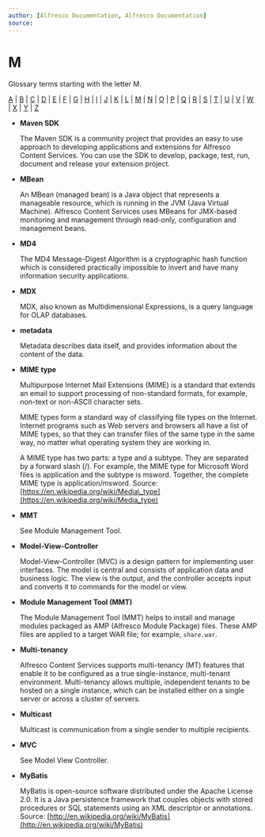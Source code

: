 ```yaml
---
author: [Alfresco Documentation, Alfresco Documentation]
source: 
---
```


# M

Glossary terms starting with the letter M.

[A](glossary_a.md) \| [B](glossary_b.md) \| [C](glossary_c.md) \| [D](glossary_d.md) \| [E](glossary_e.md) \| [F](glossary_f.md) \| [G](glossary_g.md) \| [H](glossary_h.md) \| [I](glossary_i.md) \| [J](glossary_j.md) \| [K](glossary_k.md) \| [L](glossary_l.md) \| [M](glossary_m.md) \| [N](glossary_n.md) \| [O](glossary_o.md) \| [P](glossary_p.md) \| [Q](glossary_q.md) \| [R](glossary_r.md) \| [S](glossary_s.md) \| [T](glossary_t.md) \| [U](glossary_u.md) \| [V](glossary_v.md) \| [W](glossary_w.md) \| [X](glossary_x.md) \| [Y](glossary_y.md) \| [Z](glossary_z.md)

-   **Maven SDK**

    The Maven SDK is a community project that provides an easy to use approach to developing applications and extensions for Alfresco Content Services. You can use the SDK to develop, package, test, run, document and release your extension project.

-   **MBean**

    An MBean \(managed bean\) is a Java object that represents a manageable resource, which is running in the JVM \(Java Virtual Machine\). Alfresco Content Services uses MBeans for JMX-based monitoring and management through read-only, configuration and management beans.

-   **MD4**

    The MD4 Message-Digest Algorithm is a cryptographic hash function which is considered practically impossible to invert and have many information security applications.

-   **MDX**

    MDX, also known as Multidimensional Expressions, is a query language for OLAP databases.

-   **metadata**

    Metadata describes data itself, and provides information about the content of the data.

-   **MIME type**

    Multipurpose Internet Mail Extensions \(MIME\) is a standard that extends an email to support processing of non-standard formats, for example, non-text or non-ASCII character sets.

    MIME types form a standard way of classifying file types on the Internet. Internet programs such as Web servers and browsers all have a list of MIME types, so that they can transfer files of the same type in the same way, no matter what operating system they are working in.

    A MIME type has two parts: a type and a subtype. They are separated by a forward slash \(/\). For example, the MIME type for Microsoft Word files is application and the subtype is msword. Together, the complete MIME type is application/msword. Source: [https://en.wikipedia.org/wiki/Media\_type](https://en.wikipedia.org/wiki/Media_type)

-   **MMT**

    See Module Management Tool.

-   **Model-View-Controller**

    Model-View-Controller \(MVC\) is a design pattern for implementing user interfaces. The model is central and consists of application data and business logic. The view is the output, and the controller accepts input and converts it to commands for the model or view.

-   **Module Management Tool \(MMT\)**

    The Module Management Tool \(MMT\) helps to install and manage modules packaged as AMP \(Alfresco Module Package\) files. These AMP files are applied to a target WAR file; for example, `share.war`.

-   **Multi-tenancy**

    Alfresco Content Services supports multi-tenancy \(MT\) features that enable it to be configured as a true single-instance, multi-tenant environment. Multi-tenancy allows multiple, independent tenants to be hosted on a single instance, which can be installed either on a single server or across a cluster of servers.

-   **Multicast**

    Multicast is communication from a single sender to multiple recipients.

-   **MVC**

    See Model View Controller.

-   **MyBatis**

    MyBatis is open-source software distributed under the Apache License 2.0. It is a Java persistence framework that couples objects with stored procedures or SQL statements using an XML descriptor or annotations. Source: [http://en.wikipedia.org/wiki/MyBatis](http://en.wikipedia.org/wiki/MyBatis)


